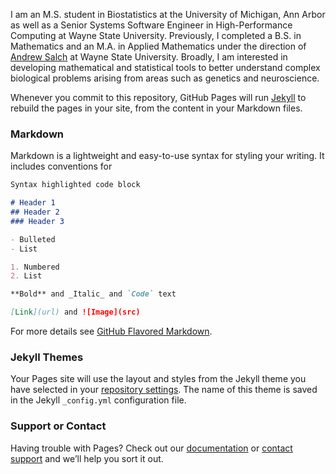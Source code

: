 I am an M.S. student in Biostatistics at the University of Michigan, Ann Arbor as well as a Senior Systems Software Engineer in High-Performance Computing at Wayne State University. Previously, I completed a B.S. in Mathematics and an M.A. in Applied Mathematics under the direction of [Andrew Salch](https://s.wayne.edu/asalch/) at Wayne State University. Broadly, I am interested in developing mathematical and statistical tools to better understand complex biological problems arising from areas such as genetics and neuroscience.

Whenever you commit to this repository, GitHub Pages will run [Jekyll](https://jekyllrb.com/) to rebuild the pages in your site, from the content in your Markdown files.

### Markdown

Markdown is a lightweight and easy-to-use syntax for styling your writing. It includes conventions for

```markdown
Syntax highlighted code block

# Header 1
## Header 2
### Header 3

- Bulleted
- List

1. Numbered
2. List

**Bold** and _Italic_ and `Code` text

[Link](url) and ![Image](src)
```

For more details see [GitHub Flavored Markdown](https://guides.github.com/features/mastering-markdown/).

### Jekyll Themes

Your Pages site will use the layout and styles from the Jekyll theme you have selected in your [repository settings](https://github.com/hassan-abdallah/hassan-abdallah.github.io/settings). The name of this theme is saved in the Jekyll `_config.yml` configuration file.

### Support or Contact

Having trouble with Pages? Check out our [documentation](https://docs.github.com/categories/github-pages-basics/) or [contact support](https://github.com/contact) and we’ll help you sort it out.
